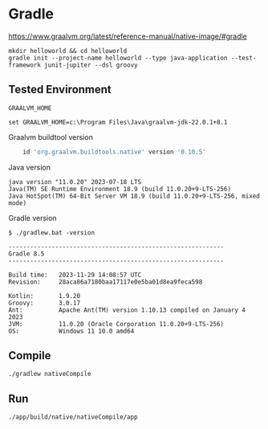 # Gradle #

<https://www.graalvm.org/latest/reference-manual/native-image/#gradle>

``` shell
mkdir helloworld && cd helloworld
gradle init --project-name helloworld --type java-application --test-framework junit-jupiter --dsl groovy
```
  
## Tested Environment ##

`GRAALVM_HOME`

``` batchfile
set GRAALVM_HOME=c:\Program Files\Java\graalvm-jdk-22.0.1+8.1
```

Graalvm buildtool version

``` groovy
    id 'org.graalvm.buildtools.native' version '0.10.5'
```

Java version

``` shell
java version "11.0.20" 2023-07-18 LTS
Java(TM) SE Runtime Environment 18.9 (build 11.0.20+9-LTS-256)
Java HotSpot(TM) 64-Bit Server VM 18.9 (build 11.0.20+9-LTS-256, mixed mode)
```

Gradle version

``` shell
$ ./gradlew.bat -version

------------------------------------------------------------
Gradle 8.5
------------------------------------------------------------

Build time:   2023-11-29 14:08:57 UTC
Revision:     28aca86a7180baa17117e0e5ba01d8ea9feca598

Kotlin:       1.9.20
Groovy:       3.0.17
Ant:          Apache Ant(TM) version 1.10.13 compiled on January 4 2023
JVM:          11.0.20 (Oracle Corporation 11.0.20+9-LTS-256)
OS:           Windows 11 10.0 amd64
```

## Compile ##

``` shell
./gradlew nativeCompile
```

## Run ##

``` shell
./app/build/native/nativeCompile/app
```
